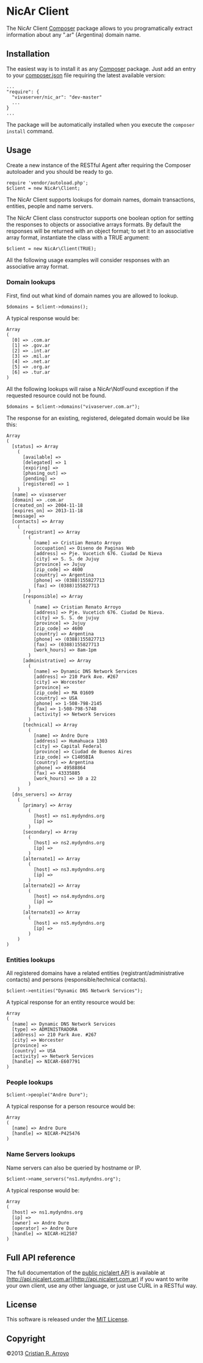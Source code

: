 # NicAr Client

The NicAr Client [Composer](http://getcomposer.org/) package allows to you programatically extract information about any ".ar" (Argentina) domain name. 

## Installation

The easiest way is to install it as any [Composer](http://getcomposer.org/) package. Just add an entry to your [composer.json](http://getcomposer.org/doc/01-basic-usage.md#composer-json-project-setup) file requiring the latest available version:

    ...
    "require": {
      "vivaserver/nic_ar": "dev-master"
      ...
    }
    ...

The package will be automatically installed when you execute the `composer install` command.

## Usage

Create a new instance of the RESTful Agent after requiring the Composer autoloader and you should be ready to go.

    require 'vendor/autoload.php';
    $client = new NicAr\Client;

The NicAr Client supports lookups for domain names, domain transactions, entities, people and name servers.

The NicAr Client class constructor supports one boolean option for setting the responses to objects or associative arrays formats. By default the responses will be returned with an object format; to set it to an associative array format, instantiate the class with a TRUE argument:

    $client = new NicAr\Client(TRUE);

All the following usage examples will consider responses with an associative array format.

### Domain lookups

First, find out what kind of domain names you are allowed to lookup.

    $domains = $client->domains();

A typical response would be:

    Array
    (
      [0] => .com.ar
      [1] => .gov.ar
      [2] => .int.ar
      [3] => .mil.ar
      [4] => .net.ar
      [5] => .org.ar
      [6] => .tur.ar
    )

All the following lookups will raise a NicAr\NotFound exception if the requested resource could not be found.

    $domains = $client->domains("vivaserver.com.ar");

The response for an existing, registered, delegated domain would be like this:

    Array
    (
      [status] => Array
        (
          [available] => 
          [delegated] => 1
          [expiring] => 
          [phasing_out] => 
          [pending] => 
          [registered] => 1
        )
      [name] => vivaserver
      [domain] => .com.ar
      [created_on] => 2004-11-18
      [expires_on] => 2013-11-18
      [message] => 
      [contacts] => Array
        (
          [registrant] => Array
            (
              [name] => Cristian Renato Arroyo
              [occupation] => Diseno de Paginas Web
              [address] => Pje. Vucetich 676. Ciudad De Nieva
              [city] => S. S. de Jujuy
              [province] => Jujuy
              [zip_code] => 4600
              [country] => Argentina
              [phone] => (0388)155827713
              [fax] => (0388)155827713
            )
          [responsible] => Array
            (
              [name] => Cristian Renato Arroyo
              [address] => Pje. Vucetich 676. Ciudad De Nieva.
              [city] => S. S. de jujuy
              [province] => Jujuy
              [zip_code] => 4600
              [country] => Argentina
              [phone] => (0388)155827713
              [fax] => (0388)155827713
              [work_hours] => 8am-1pm
            )
          [administrative] => Array
            (
              [name] => Dynamic DNS Network Services
              [address] => 210 Park Ave. #267
              [city] => Worcester
              [province] => 
              [zip_code] => MA 01609
              [country] => USA
              [phone] => 1-508-798-2145
              [fax] => 1-508-798-5748
              [activity] => Network Services
            )
          [technical] => Array
            (
              [name] => Andre Dure
              [address] => Humahuaca 1303
              [city] => Capital Federal
              [province] => Ciudad de Buenos Aires
              [zip_code] => C1405BIA
              [country] => Argentina
              [phone] => 49588864
              [fax] => 43335885
              [work_hours] => 10 a 22
            )
        )
      [dns_servers] => Array
        (
          [primary] => Array
            (
              [host] => ns1.mydyndns.org
              [ip] => 
            )
          [secondary] => Array
            (
              [host] => ns2.mydyndns.org
              [ip] => 
            )
          [alternate1] => Array
            (
              [host] => ns3.mydyndns.org
              [ip] => 
            )
          [alternate2] => Array
            (
              [host] => ns4.mydyndns.org
              [ip] => 
            )
          [alternate3] => Array
            (
              [host] => ns5.mydyndns.org
              [ip] => 
            )
        )
    )

### Entities lookups

All registered domains have a related entities (registrant/administrative contacts) and persons (responsible/technical contacts).

    $client->entities("Dynamic DNS Network Services");

A typical response for an entity resource would be:

    Array
    (
      [name] => Dynamic DNS Network Services
      [type] => ADMINISTRADORA
      [address] => 210 Park Ave. #267
      [city] => Worcester
      [province] => 
      [country] => USA
      [activity] => Network Services
      [handle] => NICAR-E607791
    )

### People lookups

    $client->people("Andre Dure");

A typical response for a person resource would be:

    Array
    (
      [name] => Andre Dure
      [handle] => NICAR-P425476
    )

### Name Servers lookups

Name servers can also be queried by hostname or IP.

    $client->name_servers("ns1.mydyndns.org");

A typical response would be:

    Array
    (
      [host] => ns1.mydyndns.org
      [ip] => 
      [owner] => Andre Dure
      [operator] => Andre Dure
      [handle] => NICAR-H12587
    )

## Full API reference

The full documentation of the [public nic!alert API](http://api.nicalert.com.ar) is available at [http://api.nicalert.com.ar](http://api.nicalert.com.ar) if you want to write your own client, use any other language, or just use CURL in a RESTful way.

## License

This software is released under the [MIT License](http://www.opensource.org/licenses/MIT).

## Copyright

&copy;2013 [Cristian R. Arroyo](mailto:cristian.arroyo@vivaserver.com)
